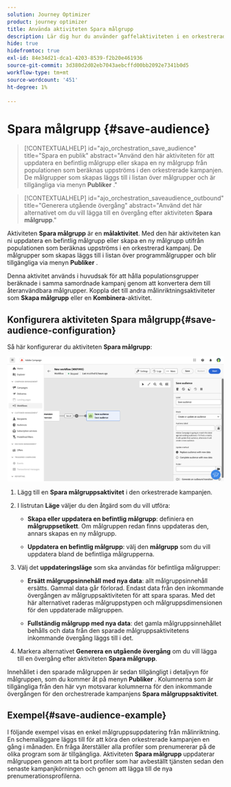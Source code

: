 ```yaml
---
solution: Journey Optimizer
product: journey optimizer
title: Använda aktiviteten Spara målgrupp
description: Lär dig hur du använder gaffelaktiviteten i en orkestrerad kampanj
hide: true
hidefromtoc: true
exl-id: 84e34d21-dca1-4203-8539-f2b20e461936
source-git-commit: 3d380d2d02eb7043aebcffd00bb2092e7341b0d5
workflow-type: tm+mt
source-wordcount: '451'
ht-degree: 1%

---
```


# Spara målgrupp {#save-audience}

>[!CONTEXTUALHELP]
>id="ajo_orchestration_save_audience"
>title="Spara en publik"
>abstract="Använd den här aktiviteten för att uppdatera en befintlig målgrupp eller skapa en ny målgrupp från populationen som beräknas uppströms i den orkestrerade kampanjen. De målgrupper som skapas läggs till i listan över målgrupper och är tillgängliga via menyn **Publiker** ."

>[!CONTEXTUALHELP]
>id="ajo_orchestration_saveaudience_outbound"
>title="Generera utgående övergång"
>abstract="Använd det här alternativet om du vill lägga till en övergång efter aktiviteten **Spara målgrupp**."

Aktiviteten **Spara målgrupp** är en **målaktivitet**. Med den här aktiviteten kan ni uppdatera en befintlig målgrupp eller skapa en ny målgrupp utifrån populationen som beräknas uppströms i en orkestrerad kampanj. De målgrupper som skapas läggs till i listan över programmålgrupper och blir tillgängliga via menyn **Publiker** .

Denna aktivitet används i huvudsak för att hålla populationsgrupper beräknade i samma samordnade kampanj genom att konvertera dem till återanvändbara målgrupper. Koppla det till andra målinriktningsaktiviteter som **Skapa målgrupp** eller en **Kombinera**-aktivitet.

## Konfigurera aktiviteten Spara målgrupp{#save-audience-configuration}

Så här konfigurerar du aktiviteten **Spara målgrupp**:

![](../assets/workflow-save-audience.png)

1. Lägg till en **Spara målgruppsaktivitet** i den orkestrerade kampanjen.

1. I listrutan **Läge** väljer du den åtgärd som du vill utföra:

   * **Skapa eller uppdatera en befintlig målgrupp**: definiera en **målgruppsetikett**. Om målgruppen redan finns uppdateras den, annars skapas en ny målgrupp.

   * **Uppdatera en befintlig målgrupp**: välj den **målgrupp** som du vill uppdatera bland de befintliga målgrupperna.

1. Välj det **uppdateringsläge** som ska användas för befintliga målgrupper:

   * **Ersätt målgruppsinnehåll med nya data**: allt målgruppsinnehåll ersätts. Gammal data går förlorad.  Endast data från den inkommande övergången av målgruppsaktiviteten för att spara sparas. Med det här alternativet raderas målgruppstypen och målgruppsdimensionen för den uppdaterade målgruppen.

   * **Fullständig målgrupp med nya data**: det gamla målgruppsinnehållet behålls och data från den sparade målgruppsaktivitetens inkommande övergång läggs till i det.

1. Markera alternativet **Generera en utgående övergång** om du vill lägga till en övergång efter aktiviteten **Spara målgrupp**.

Innehållet i den sparade målgruppen är sedan tillgängligt i detaljvyn för målgruppen, som du kommer åt på menyn **Publiker** . Kolumnerna som är tillgängliga från den här vyn motsvarar kolumnerna för den inkommande övergången för den orchestrerade kampanjens **Spara målgruppsaktivitet**.


## Exempel{#save-audience-example}

I följande exempel visas en enkel målgruppsuppdatering från målinriktning. En schemaläggare läggs till för att köra den orkestrerade kampanjen en gång i månaden. En fråga återställer alla profiler som prenumererar på de olika program som är tillgängliga. Aktiviteten **Spara målgrupp** uppdaterar målgruppen genom att ta bort profiler som har avbeställt tjänsten sedan den senaste kampanjkörningen och genom att lägga till de nya prenumerationsprofilerna.
